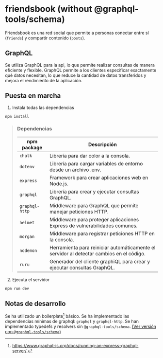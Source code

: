 # friendsbook (without @graphql-tools/schema)

Friendsbook es una red social que permite a personas conectar entre sí (`friends`) y compartir contenido (`posts`).

## GraphQL

Se utiliza GraphQL para la api, lo que permite realizar consultas de manera eficiente y flexible. GraphQL permite a los clientes especificar exactamente qué datos necesitan, lo que reduce la cantidad de datos transferidos y mejora el rendimiento de la aplicación.

## Puesta en marcha

1. Instala todas las dependencias

```bash
npm install
```

> ### Dependencias
>
> | npm package    | Descripción                                                                              |
> | -------------- | ---------------------------------------------------------------------------------------- |
> | `chalk`        | Librería para dar color a la consola.                                                    |
> | `dotenv`       | Librería para cargar variables de entorno desde un archivo .env.                         |
> | `express`      | Framework para crear aplicaciones web en Node.js.                                        |
> | `graphql`      | Librería para crear y ejecutar consultas GraphQL.                                        |
> | `graphql-http` | Middleware para GraphQL que permite manejar peticiones HTTP.                             |
> | `helmet`       | Middleware para proteger aplicaciones Express de vulnerabilidades comunes.               |
> | `morgan`       | Middleware para registrar peticiones HTTP en la consola.                                 |
> | `nodemon`      | Herramienta para reiniciar automáticamente el servidor al detectar cambios en el código. |
> | `ruru`         | Generador del cliente graphiQL para crear y ejecutar consultas GraphQL.                  |

2. Ejecuta el servidor

```bash
npm run dev
```

## Notas de desarrollo

Se ha utilizado un boilerplate[^1] básico.
Se ha implementado las dependencias mínimas de graphql: `graphql` y `graphql-http`.
Se han implementado typedefs y resolvers sin `@graphql-tools/schema`. [(Ver versión con `@graphql-tools/schema`)](https://github.com/yurigo/graphql-friendsbook/tree/master)

[^1]: https://www.graphql-js.org/docs/running-an-express-graphql-server/.

